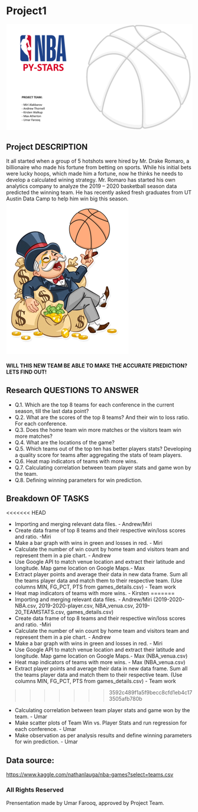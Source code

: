 # Project1

![icon](Images/1.PNG)

## Project DESCRIPTION

It all started when a group of 5 hotshots were hired by Mr. Drake Romaro, a billionaire who made his fortune from betting on sports. While his initial bets were lucky hoops, which made him a fortune, now he thinks he needs to develop a calculated wining strategy.
Mr. Romaro has started his own analytics company to analyze the 2019 – 2020 basketball season data predicted the winning team. He has recently asked fresh graduates from UT Austin Data Camp to help him win big this season.
![icon](Images/2.PNG)

#### WILL THIS NEW TEAM BE ABLE TO MAKE THE ACCURATE PREDICTION? LETS FIND OUT!

## Research QUESTIONS TO ANSWER

* Q.1. Which are the top 8 teams for each conference in the current season, till the last data point?
* Q.2. What are the scores of the top 8 teams? And their win to loss ratio. For each conference.
* Q.3. Does the home team win more matches or the visitors team win more matches?
* Q.4. What are the locations of the game?
* Q.5. Which teams out of the top ten has better players stats? Developing a quality score for teams after aggregating the stats of team players.
* Q.6. Heat map indicators of teams with more wins. 
* Q.7. Calculating correlation between team player stats and game won by the team.
* Q.8. Defining winning parameters for win prediction.

## Breakdown OF TASKS

<<<<<<< HEAD
* Importing and merging relevant data files. - Andrew/Miri
* Create data frame of top 8 teams and their respective win/loss scores and ratio. -Miri
* Make a bar graph with wins in green and losses in red. - Miri
* Calculate the number of win count by home team and visitors team and represent them in a pie chart. - Andrew 
* Use Google API to match venue location and extract their latitude and longitude. Map game location on Google Maps.- Max
* Extract player points and average their data in new data frame. Sum all the teams player data and match them to their respective team. (Use columns MIN, FG_PCT, PTS from games_details.csv) - Team work 
* Heat map indicators of teams with more wins. - Kirsten
=======
* Importing and merging relevant data files. - Andrew/Miri (2019-2020-NBA.csv, 2019-2020-player.csv, NBA_venua.csv, 2019-20_TEAMSTATS.csv, games_details.csv)
* Create data frame of top 8 teams and their respective win/loss scores and ratio. -Miri
* Calculate the number of win count by home team and visitors team and represent them in a pie chart. - Andrew 
* Make a bar graph with wins in green and losses in red. - Miri
* Use Google API to match venue location and extract their latitude and longitude. Map game location on Google Maps.- Max (NBA_venua.csv)
* Heat map indicators of teams with more wins. - Max (NBA_venua.csv)
* Extract player points and average their data in new data frame. Sum all the teams player data and match them to their respective team. (Use columns MIN, FG_PCT, PTS from games_details.csv) - Team work 
>>>>>>> 3592c489f1a5f9becc8cfd1eb4c173505afb780b
* Calculating correlation between team player stats and game won by the team. - Umar
* Make scatter plots of Team Win vs. Player Stats and run regression for each conference. - Umar 
* Make observation as per analysis results and define winning parameters for win prediction. - Umar



## Data source:
https://www.kaggle.com/nathanlauga/nba-games?select=teams.csv

### All Rights Reserved
Prensentation made by Umar Farooq, approved by Project Team.





